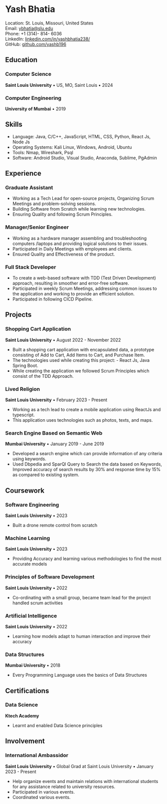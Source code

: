 # Yash Bhatia

Location: St. Louis, Missouri, United States  
Email: [ybhatia@slu.edu](mailto:ybhatia@slu.edu)  
Phone: +1 (314)- 814- 6036  
LinkedIn: [linkedin.com/in/yashbhatia238/](https://www.linkedin.com/in/yashbhatia238/)  
GitHub: [github.com/yashb196](https://github.com/yashb196)  

## Education

### Computer Science
**Saint Louis University** • US, MO, Saint Louis • 2024

### Computer Engineering
**University of Mumbai** • 2019

## Skills

* Language: Java, C/C++, JavaScript, HTML, CSS, Python, React Js, Node Js
* Operating Systems: Kali Linux, Windows, Android, Ubuntu
* Tools: Nmap, Wireshark, Psql
* Software: Android Studio, Visual Studio, Anaconda, Sublime, PgAdmin

## Experience

### Graduate Assistant
* Working as a Tech Lead for open-source projects, Organizing Scrum Meetings and problem-solving sessions.
* Building Software from Scratch while learning new technologies.
* Ensuring Quality and following Scrum Principles.

### Manager/Senior Engineer
* Working as a hardware manager assembling and troubleshooting computers /laptops and providing logical solutions to their issues.
* Participated in Daily Meetings with employees and clients.
* Ensured Quality and Effectiveness of the product.

### Full Stack Developer
* To create a web-based software with TDD (Test Driven Development) approach, resulting in smoother and error-free software.
* Participated in weekly Scrum Meetings, addressing common issues to the application and working to provide an efficient solution.
* Participated in following CICD Pipeline.

## Projects

### Shopping Cart Application
**Saint Louis University** • August 2022 - November 2022
* Built a shopping cart application with encapsulated data, a prototype consisting of Add to Cart, Add Items to Cart, and Purchase Item.
* The technologies used while creating this project: - React Js, Java Spring Boot.
* While creating the application we followed Scrum Principles which consist of the TDD Approach.

### Lived Religion
**Saint Louis University** • February 2023 - Present
* Working as a tech lead to create a mobile application using ReactJs and typescript.
* This application uses technologies such as photos, texts, and maps.

### Search Engine Based on Semantic Web
**Mumbai University** • January 2019 - June 2019
* Developed a search engine which can provide information of any criteria using keywords.
* Used Dbpedia and SparQl Query to Search the data based on Keywords, Improved accuracy of search results by 30% and response time by 15% as compared to existing system.

## Coursework

### Software Engineering
**Saint Louis University** • 2023
* Built a drone remote control from scratch

### Machine Learning
**Saint Louis University** • 2023
* Providing Accuracy and learning various methodologies to find the most accurate models

### Principles of Software Development
**Saint Louis University** • 2022
* Co-ordinating with a small group, became team lead for the project handled scrum activities

### Artificial Intelligence
**Saint Louis University** • 2022
* Learning how models adapt to human interaction and improve their accuracy

### Data Structures
**Mumbai University** • 2018
* Every Programming Language uses the basics of Data Structures

## Certifications

### Data Science
**Ktech Academy**
* Learnt and enabled Data Science principles

## Involvement

### International Ambassidor
**Saint Louis University** • Global Grad at Saint Louis University • January 2023 - Present
* Help organize events and maintain relations with international students for any assistance related to university resources.
* Participated in various events.
* Coordinated various events.

